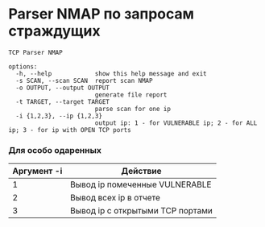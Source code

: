 # Parser NMAP по запросам страждущих

```
TCP Parser NMAP

options:
  -h, --help            show this help message and exit
  -s SCAN, --scan SCAN  report scan NMAP
  -o OUTPUT, --output OUTPUT
                        generate file report
  -t TARGET, --target TARGET
                        parse scan for one ip
  -i {1,2,3}, --ip {1,2,3}
                        output ip: 1 - for VULNERABLE ip; 2 - for ALL ip; 3 - for ip with OPEN TCP ports
```

### Для особо одаренных
| Аргумент -i   | Действие                         |
| ------------- | -------------------------------- |
| 1             | Вывод ip помеченные VULNERABLE   |
| 2             | Вывод всех ip в отчете           |
| 3             | Вывод ip с открытыми TCP портами |
